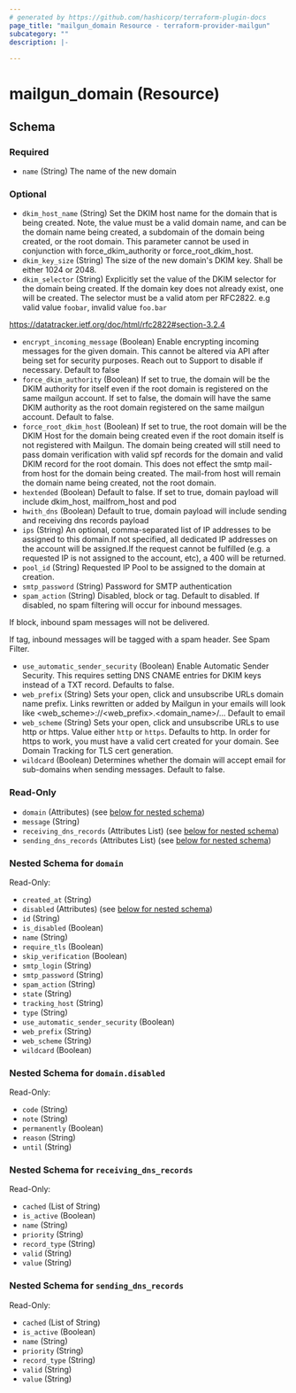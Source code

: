 ```yaml
---
# generated by https://github.com/hashicorp/terraform-plugin-docs
page_title: "mailgun_domain Resource - terraform-provider-mailgun"
subcategory: ""
description: |-
  
---
```


# mailgun_domain (Resource)





<!-- schema generated by tfplugindocs -->
## Schema

### Required

- `name` (String) The name of the new domain

### Optional

- `dkim_host_name` (String) Set the DKIM host name for the domain that is being created.  Note, the value must be a valid domain name, and can be the domain name being created, a subdomain of the domain being created, or the root domain. This parameter cannot be used in conjunction with force_dkim_authority or  force_root_dkim_host.
- `dkim_key_size` (String) The size of the new domain's DKIM key. Shall be either 1024 or 2048.
- `dkim_selector` (String) Explicitly set the value of the DKIM selector for the domain being created. If the domain key does not already exist, one will be created.  The selector must be a valid atom per RFC2822. e.g valid value `foobar`, invalid value `foo.bar`

https://datatracker.ietf.org/doc/html/rfc2822#section-3.2.4
- `encrypt_incoming_message` (Boolean) Enable encrypting incoming messages for the given domain. This cannot be altered via API  after being set for security purposes. Reach out to Support to disable if necessary.  Default to false
- `force_dkim_authority` (Boolean) If set to true, the domain will be the DKIM authority for itself even if the root domain is registered on the same mailgun account. If set to false, the domain will have the same DKIM authority as the root domain registered on the same mailgun account. Default to false.
- `force_root_dkim_host` (Boolean) If set to true, the root domain will be the DKIM Host for the domain being created even if the root domain itself is not registered with Mailgun. The domain being created will still need to pass domain verification with valid spf records for the domain and valid DKIM record for the root domain.  This does not effect the smtp mail-from host for the domain being created. The mail-from host will remain the domain name being created, not the root domain.
- `hextended` (Boolean) Default to false. If set to true, domain payload will include dkim_host, mailfrom_host and pod
- `hwith_dns` (Boolean) Default to true, domain payload will include sending and receiving dns records payload
- `ips` (String) An optional, comma-separated list of IP addresses to be assigned to this domain.If not specified, all dedicated IP addresses on the account will be assigned.If the request cannot be fulfilled (e.g. a requested IP is not assigned to the account, etc), a 400 will be returned.
- `pool_id` (String) Requested IP Pool to be assigned to the domain at creation.
- `smtp_password` (String) Password for SMTP authentication
- `spam_action` (String) Disabled, block or tag. Default to disabled. If disabled, no spam filtering will occur for inbound messages.

If block, inbound spam messages will not be delivered.

If tag, inbound messages will be tagged with a spam header. See Spam Filter.
- `use_automatic_sender_security` (Boolean) Enable Automatic Sender Security. This requires setting DNS CNAME entries for DKIM keys instead of a TXT record. Defaults to false.
- `web_prefix` (String) Sets your open, click and unsubscribe URLs domain name prefix. Links rewritten or added by Mailgun in your emails will look like <web_scheme>://<web_prefix>.<domain_name>/... Default to email
- `web_scheme` (String) Sets your open, click and unsubscribe URLs to use http or https. Value either `http` or `https`. Defaults to http. In order for https to work, you must have a valid cert created for your domain. See Domain Tracking for TLS cert generation.
- `wildcard` (Boolean) Determines whether the domain will accept email for sub-domains when sending messages. Default to false.

### Read-Only

- `domain` (Attributes) (see [below for nested schema](#nestedatt--domain))
- `message` (String)
- `receiving_dns_records` (Attributes List) (see [below for nested schema](#nestedatt--receiving_dns_records))
- `sending_dns_records` (Attributes List) (see [below for nested schema](#nestedatt--sending_dns_records))

<a id="nestedatt--domain"></a>
### Nested Schema for `domain`

Read-Only:

- `created_at` (String)
- `disabled` (Attributes) (see [below for nested schema](#nestedatt--domain--disabled))
- `id` (String)
- `is_disabled` (Boolean)
- `name` (String)
- `require_tls` (Boolean)
- `skip_verification` (Boolean)
- `smtp_login` (String)
- `smtp_password` (String)
- `spam_action` (String)
- `state` (String)
- `tracking_host` (String)
- `type` (String)
- `use_automatic_sender_security` (Boolean)
- `web_prefix` (String)
- `web_scheme` (String)
- `wildcard` (Boolean)

<a id="nestedatt--domain--disabled"></a>
### Nested Schema for `domain.disabled`

Read-Only:

- `code` (String)
- `note` (String)
- `permanently` (Boolean)
- `reason` (String)
- `until` (String)



<a id="nestedatt--receiving_dns_records"></a>
### Nested Schema for `receiving_dns_records`

Read-Only:

- `cached` (List of String)
- `is_active` (Boolean)
- `name` (String)
- `priority` (String)
- `record_type` (String)
- `valid` (String)
- `value` (String)


<a id="nestedatt--sending_dns_records"></a>
### Nested Schema for `sending_dns_records`

Read-Only:

- `cached` (List of String)
- `is_active` (Boolean)
- `name` (String)
- `priority` (String)
- `record_type` (String)
- `valid` (String)
- `value` (String)
